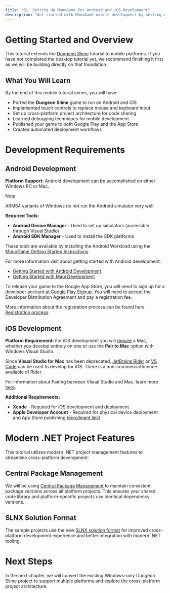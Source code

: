 ```yaml
---
title: "01: Setting Up MonoGame for Android and iOS Development"
description: "Get started with MonoGame mobile development by setting up your development environment, tools, and SDKs for Android and iOS platforms."
---
```


# Getting Started and Overview

This tutorial extends the [Dungeon Slime](https://github.com/MonoGame/MonoGame.Samples/tree/3.8.4/Tutorials/learn-monogame-2d) tutorial to mobile platforms. If you have not completed the desktop tutorial yet, we recommend finishing it first as we will be building directly on that foundation.

## What You Will Learn

By the end of this mobile tutorial series, you will have:
- Ported the **Dungeon Slime** game to run on Android and iOS
- Implemented touch controls to replace mouse and keyboard input
- Set up cross-platform project architecture for code sharing
- Learned debugging techniques for mobile development
- Published your game to both Google Play and the App Store
- Created automated deployment workflows

# Development Requirements

## Android Development

**Platform Support:** Android development can be accomplished on either Windows PC or Mac.

> [!NOTE]
> ARM64 variants of Windows do not run the Android simulator very well.
>

**Required Tools:**
- **Android Device Manager** - Used to set up simulators (accessible through Visual Studio)
- **Android SDK Manager** - Used to install the SDK platforms

These tools are available by installing the Android Workload using the [MonoGame Getting Started Instructions](../../../../getting_started/platforms.md).

For more information visit about getting started with Android development:

- [Getting Started with Android Development](https://learn.microsoft.com/en-us/dotnet/android/getting-started/installation/)
- [Getting Started with Maui Development](https://learn.microsoft.com/en-us/dotnet/maui/get-started/installation)

To release your game to the Google App Store, you will need to sign up for a developer account at [Google Play Signup](https://play.google.com/console/signup). You will need to accept the Developer Distribution Agreement and pay a registration fee.

More information about the registration process can be found here [Registration process](https://support.google.com/googleplay/android-developer/answer/6112435).

## iOS Development

**Platform Requirement:** For iOS development you will <ins>require</ins> a Mac, whether you develop entirely on one or use the **Pair to Mac** option with Windows Visual Studio.

Since **Visual Studio for Mac** has been deprecated, [JetBrains Rider](https://www.jetbrains.com/rider/) or [VS Code](https://code.visualstudio.com/) can be used to develop for iOS. There is a non-commercial licence available of Rider.

For information about Pairing between Visual Studio and Mac, learn more [here](https://learn.microsoft.com/en-us/dotnet/maui/ios/pair-to-mac).

**Additional Requirements:**
- **Xcode** - Required for iOS development and deployment
- **Apple Developer Account** - Required for physical device deployment and App Store publishing ([enrollment link](https://developer.apple.com/programs/enroll/))

# Modern .NET Project Features

This tutorial utilizes modern .NET project management features to streamline cross-platform development:

## Central Package Management

We will be using [Central Package Management](https://learn.microsoft.com/en-us/nuget/consume-packages/central-package-management) to maintain consistent package versions across all platform projects. This ensures your shared code library and platform-specific projects use identical dependency versions.

## SLNX Solution Format

The sample projects use the new [SLNX solution format](https://devblogs.microsoft.com/dotnet/introducing-slnx-support-dotnet-cli/) for improved cross-platform development experience and better integration with modern .NET tooling.

# Next Steps

In the next chapter, we will convert the existing Windows-only Dungeon Slime project to support multiple platforms and explore the cross-platform project architecture.
